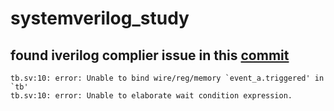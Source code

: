 # systemverilog_study

## found iverilog complier issue in this [commit](https://github.com/TonyHo722/systemverilog_study/commit/a8b3dfac60a429bef175ba6e1e160ab506515239)

```
tb.sv:10: error: Unable to bind wire/reg/memory `event_a.triggered' in `tb'
tb.sv:10: error: Unable to elaborate wait condition expression.
```
